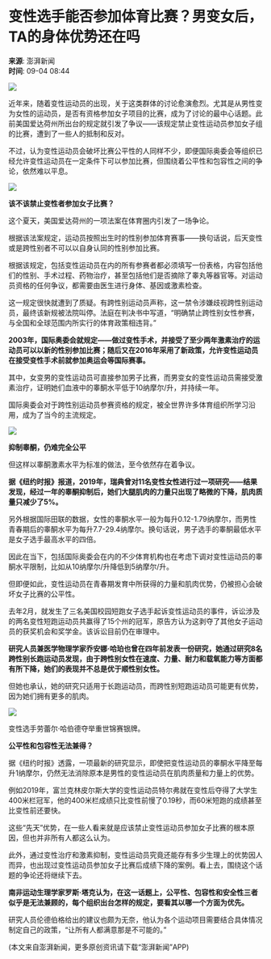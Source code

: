 # 变性选手能否参加体育比赛？男变女后，TA的身体优势还在吗

**来源**: 澎湃新闻  
**时间**: 09-04 08:44  

![](https://file.thepaper.cn/wap/v6/img/kb_zhaiyao.png)  

近年来，随着变性运动员的出现，关于这类群体的讨论愈演愈烈。尤其是从男性变为女性的运动员，是否有资格参加女子项目的比赛，成为了讨论的最中心话题。此前美国爱达荷州所出台的规定就引发了争议——该规定禁止变性运动员参加女子组的比赛，遭到了一些人的抵制和反对。

不过，认为变性运动员会破坏比赛公平性的人同样不少，即便国际奥委会等组织已经允许变性运动员在一定条件下可以参加比赛，但围绕着公平性和包容性之间的争论，依然难以平息。

![](https://imagecloud.thepaper.cn/thepaper/image/86/588/755.jpg)

**该不该禁止变性者参加女子比赛？**

这个夏天，美国爱达荷州的一项法案在体育圈内引发了一场争论。

根据该法案规定，运动员按照出生时的性别参加体育赛事——换句话说，后天变性或是跨性别者不可以以自身认同的性别参加比赛。

根据该规定，包括变性运动员在内的所有参赛者都必须填写一份表格，内容包括他们的性别、手术过程、药物治疗，甚至包括他们是否摘除了睾丸等器官等。对运动员资格的任何争议，都需要由医生进行身体、基因或激素检查。

这一规定很快就遭到了质疑。有跨性别运动员声称，这一禁令涉嫌歧视跨性别运动员，最终该新规被法院叫停。法庭在判决书中写道，“明确禁止跨性别女性参赛，与全国和全球范围内所实行的体育政策相违背。”

**2003年，国际奥委会就规定——做过变性手术，并接受了至少两年激素治疗的运动员可以以新的性别参加比赛；随后又在2016年采用了新政策，允许变性运动员在接受变性手术前就参加奥运会等国际赛事。**

其中，女变男的变性运动员可直接参加男子比赛，而男变女的变性运动员需接受激素治疗，证明她们血液中的睾酮水平低于10纳摩尔/升，并持续一年。

国际奥委会对于跨性别运动员参赛资格的规定，被全世界许多体育组织所学习沿用，成为了当今的主流规定。

![](https://imagecloud.thepaper.cn/thepaper/image/86/588/756.jpg)

**抑制睾酮，仍难完全公平**

但这样以睾酮激素水平为标准的做法，至今依然存在着争议。

**据《纽约时报》报道，2019年，瑞典曾对11名变性女性进行过一项研究——结果发现，经过一年的睾酮抑制后，她们大腿肌肉的力量只出现了略微的下降，肌肉质量只减少了5%。**

另外根据国际田联的数据，女性的睾酮水平一般为每升0.12-1.79纳摩尔，而男性青春期后的睾酮水平为每升7.7-29.4纳摩尔。换句话说，男子选手的睾酮最低水平是女子选手最高水平的四倍。

因此在当下，包括国际奥委会在内的不少体育机构也在考虑下调对变性运动员的睾酮水平限制，比如从10纳摩尔/升降低到5纳摩尔/升。

但即便如此，变性运动员在青春期发育中所获得的力量和肌肉优势，仍被担心会破坏女子比赛的公平性。

去年2月，就发生了三名美国校园短跑女子选手起诉变性运动员的事件，诉讼涉及的两名变性短跑运动员共赢得了15个州的冠军，原告方认为这剥夺了其他女子运动员的获奖机会和奖学金。该诉讼目前仍在审理中。

**研究人员兼医学物理学家乔安娜·哈珀也曾在四年前发表一份研究，她通过研究8名跨性别长跑运动员发现，由于跨性别女性在速度、力量、耐力和载氧能力等方面都有所下降，她们的表现并不总是优于顺性别女性。**

但她也承认，她的研究只适用于长跑运动员，而跨性别短跑运动员可能更有优势，因为她们拥有更多的肌肉。

![](https://imagecloud.thepaper.cn/thepaper/image/86/588/754.jpg)

变性选手劳蕾尔·哈伯德夺举重世锦赛银牌。

**公平性和包容性无法兼得？**

据《纽约时报》透露，一项最新的研究显示，即使把变性运动员的睾酮水平降至每升1纳摩尔，仍然无法消除原本是男性的变性运动员在肌肉质量和力量上的优势。

例如2019年，富兰克林皮尔斯大学的变性运动员特尔弗就在变性后夺得了大学生400米栏冠军，他的400米栏成绩只比变性前慢了0.19秒，而60米短跑的成绩甚至比变性前还要快。

这些“先天”优势，在一些人看来就是应该禁止变性运动员参加女子比赛的根本原因，但也并非所有人都这么认为。

此外，通过变性治疗和激素抑制，变性运动员究竟还能存有多少生理上的优势因人而异，也出现过变性运动员参加女子比赛后成绩下降的案例。看上去，围绕这个话题的争论还将继续下去。

**南非运动生理学家罗斯·塔克认为，在这一话题上，公平性、包容性和安全性三者似乎是无法兼顾的，每个组织出台怎样的规定，要看其以哪一个方面为优先。**

研究人员伦德伯格给出的建议也颇为无奈，他认为各个运动项目需要结合具体情况制定自己的政策，“让所有人都满意那是不可能的。”

(本文来自澎湃新闻，更多原创资讯请下载“澎湃新闻”APP)